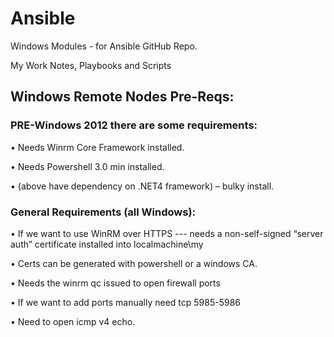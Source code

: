 # Ansible
Windows Modules - for Ansible GitHub Repo.

My Work Notes, Playbooks and Scripts

## Windows Remote Nodes Pre-Reqs:
### PRE-Windows 2012 there are some requirements:
• Needs Winrm Core Framework installed.

• Needs Powershell 3.0 min installed.

• (above have dependency on .NET4 framework) – bulky install.

### General Requirements (all Windows):
• If we want to use WinRM over HTTPS --- needs a non-self-signed “server auth” certificate installed into localmachine\my 

• Certs can be generated with powershell or a windows CA.

• Needs the winrm qc issued to open firewall ports

• If we want to add ports manually need tcp 5985-5986

• Need to open icmp v4 echo.
